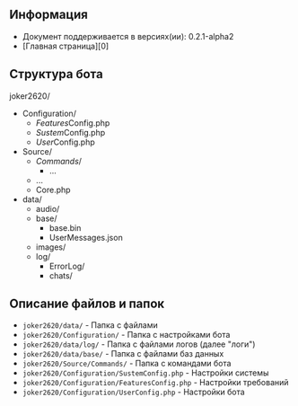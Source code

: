 Информация
------------
* Документ поддерживается в версиях(ии): 0.2.1-alpha2
* [Главная страница][0]

Структура бота
------------

joker2620/
* Configuration/
  * *Features*Config.php
  * *Sustem*Config.php
  * *User*Config.php
* Source/
  * *Commands*/
     * ...
  * ...
  * Core.php
* data/
  * audio/
  * base/
    * base.bin
    * UserMessages.json
  * images/
  * log/
    * ErrorLog/
    * chats/
    
Описание файлов и папок
------------

* `joker2620/data/` - Папка с файлами
* `joker2620/Configuration/` - Папка с настройками бота
* `joker2620/data/log/` - Папка с файлами логов (далее "логи")
* `joker2620/data/base/` - Папка с файлами баз данных
* `joker2620/Source/Commands/` - Папка с командами бота
* `joker2620/Configuration/SustemConfig.php` - Настройки системы
* `joker2620/Configuration/FeaturesConfig.php` - Настройки требований
* `joker2620/Configuration/UserConfig.php` - Настройки бота